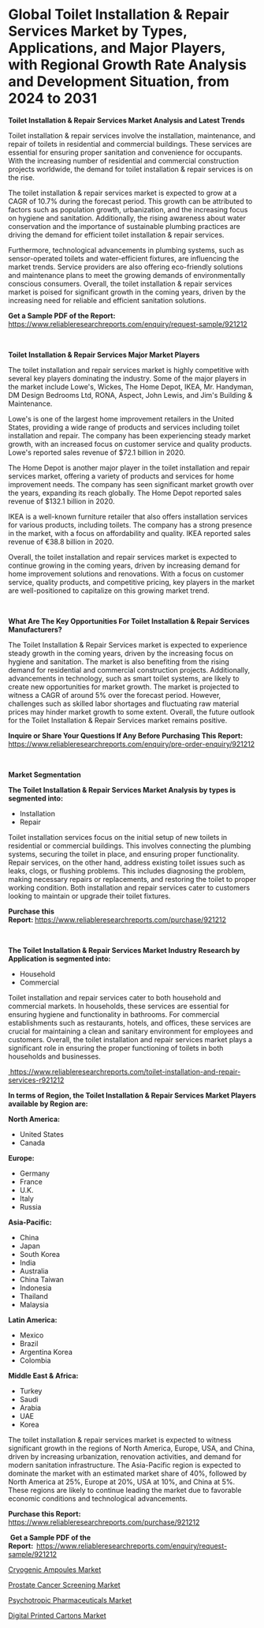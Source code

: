 <p><h1>Global Toilet Installation & Repair Services Market by Types, Applications, and Major Players, with Regional Growth Rate Analysis and Development Situation, from 2024 to 2031</h1></p><p><strong>Toilet Installation & Repair Services Market Analysis and Latest Trends</strong></p>
<p><p>Toilet installation & repair services involve the installation, maintenance, and repair of toilets in residential and commercial buildings. These services are essential for ensuring proper sanitation and convenience for occupants. With the increasing number of residential and commercial construction projects worldwide, the demand for toilet installation & repair services is on the rise.</p><p>The toilet installation & repair services market is expected to grow at a CAGR of 10.7% during the forecast period. This growth can be attributed to factors such as population growth, urbanization, and the increasing focus on hygiene and sanitation. Additionally, the rising awareness about water conservation and the importance of sustainable plumbing practices are driving the demand for efficient toilet installation & repair services.</p><p>Furthermore, technological advancements in plumbing systems, such as sensor-operated toilets and water-efficient fixtures, are influencing the market trends. Service providers are also offering eco-friendly solutions and maintenance plans to meet the growing demands of environmentally conscious consumers. Overall, the toilet installation & repair services market is poised for significant growth in the coming years, driven by the increasing need for reliable and efficient sanitation solutions.</p></p>
<p><strong>Get a Sample PDF of the Report:&nbsp;</strong> <a href="https://www.reliableresearchreports.com/enquiry/request-sample/921212">https://www.reliableresearchreports.com/enquiry/request-sample/921212</a></p>
<p>&nbsp;</p>
<p><strong>Toilet Installation & Repair Services Major Market Players</strong></p>
<p><p>The toilet installation and repair services market is highly competitive with several key players dominating the industry. Some of the major players in the market include Lowe's, Wickes, The Home Depot, IKEA, Mr. Handyman, DM Design Bedrooms Ltd, RONA, Aspect, John Lewis, and Jim's Building & Maintenance.</p><p>Lowe's is one of the largest home improvement retailers in the United States, providing a wide range of products and services including toilet installation and repair. The company has been experiencing steady market growth, with an increased focus on customer service and quality products. Lowe's reported sales revenue of $72.1 billion in 2020.</p><p>The Home Depot is another major player in the toilet installation and repair services market, offering a variety of products and services for home improvement needs. The company has seen significant market growth over the years, expanding its reach globally. The Home Depot reported sales revenue of $132.1 billion in 2020.</p><p>IKEA is a well-known furniture retailer that also offers installation services for various products, including toilets. The company has a strong presence in the market, with a focus on affordability and quality. IKEA reported sales revenue of €38.8 billion in 2020.</p><p>Overall, the toilet installation and repair services market is expected to continue growing in the coming years, driven by increasing demand for home improvement solutions and renovations. With a focus on customer service, quality products, and competitive pricing, key players in the market are well-positioned to capitalize on this growing market trend.</p></p>
<p>&nbsp;</p>
<p><strong>What Are The Key Opportunities For Toilet Installation & Repair Services Manufacturers?</strong></p>
<p><p>The Toilet Installation & Repair Services market is expected to experience steady growth in the coming years, driven by the increasing focus on hygiene and sanitation. The market is also benefiting from the rising demand for residential and commercial construction projects. Additionally, advancements in technology, such as smart toilet systems, are likely to create new opportunities for market growth. The market is projected to witness a CAGR of around 5% over the forecast period. However, challenges such as skilled labor shortages and fluctuating raw material prices may hinder market growth to some extent. Overall, the future outlook for the Toilet Installation & Repair Services market remains positive.</p></p>
<p><strong>Inquire or Share Your Questions If Any Before Purchasing This Report:</strong> <a href="https://www.reliableresearchreports.com/enquiry/pre-order-enquiry/921212">https://www.reliableresearchreports.com/enquiry/pre-order-enquiry/921212</a></p>
<p>&nbsp;</p>
<p><strong>Market Segmentation</strong></p>
<p><strong>The Toilet Installation & Repair Services Market Analysis by types is segmented into:</strong></p>
<p><ul><li>Installation</li><li>Repair</li></ul></p>
<p><p>Toilet installation services focus on the initial setup of new toilets in residential or commercial buildings. This involves connecting the plumbing systems, securing the toilet in place, and ensuring proper functionality. Repair services, on the other hand, address existing toilet issues such as leaks, clogs, or flushing problems. This includes diagnosing the problem, making necessary repairs or replacements, and restoring the toilet to proper working condition. Both installation and repair services cater to customers looking to maintain or upgrade their toilet fixtures.</p></p>
<p><strong>Purchase this Report:&nbsp;</strong><a href="https://www.reliableresearchreports.com/purchase/921212">https://www.reliableresearchreports.com/purchase/921212</a></p>
<p>&nbsp;</p>
<p><strong>The Toilet Installation & Repair Services Market Industry Research by Application is segmented into:</strong></p>
<p><ul><li>Household</li><li>Commercial</li></ul></p>
<p><p>Toilet installation and repair services cater to both household and commercial markets. In households, these services are essential for ensuring hygiene and functionality in bathrooms. For commercial establishments such as restaurants, hotels, and offices, these services are crucial for maintaining a clean and sanitary environment for employees and customers. Overall, the toilet installation and repair services market plays a significant role in ensuring the proper functioning of toilets in both households and businesses.</p></p>
<p><a href="https://www.reliableresearchreports.com/toilet-installation-and-repair-services-r921212">&nbsp;https://www.reliableresearchreports.com/toilet-installation-and-repair-services-r921212</a></p>
<p><strong>In terms of Region, the Toilet Installation & Repair Services Market Players available by Region are:</strong></p>
<p>
    <p> <strong> North America: </strong>
        <ul>
            <li>United States</li>
            <li>Canada</li>
        </ul>
        </p> 
    <p> <strong> Europe: </strong>
        <ul>
            <li>Germany</li>
            <li>France</li>
            <li>U.K.</li>
            <li>Italy</li>
            <li>Russia</li>
        </ul>
        </p> 
    <p> <strong> Asia-Pacific: </strong>
        <ul>
            <li>China</li>
            <li>Japan</li>
            <li>South Korea</li>
            <li>India</li>
            <li>Australia</li>
            <li>China Taiwan</li>
            <li>Indonesia</li>
            <li>Thailand</li>
            <li>Malaysia</li>
        </ul>
        </p> 
    <p> <strong> Latin America: </strong>
        <ul>
            <li>Mexico</li>
            <li>Brazil</li>
            <li>Argentina Korea</li>
            <li>Colombia</li>
        </ul>
        </p> 
    <p> <strong> Middle East & Africa: </strong>
        <ul>
            <li>Turkey</li>
            <li>Saudi</li>
            <li>Arabia</li>
            <li>UAE</li>
            <li>Korea</li>
        </ul>
    </p>
    </p>
<p><p>The toilet installation & repair services market is expected to witness significant growth in the regions of North America, Europe, USA, and China, driven by increasing urbanization, renovation activities, and demand for modern sanitation infrastructure. The Asia-Pacific region is expected to dominate the market with an estimated market share of 40%, followed by North America at 25%, Europe at 20%, USA at 10%, and China at 5%. These regions are likely to continue leading the market due to favorable economic conditions and technological advancements.</p></p>
<p><strong>Purchase this Report: </strong><a href="https://www.reliableresearchreports.com/purchase/921212">https://www.reliableresearchreports.com/purchase/921212</a></p>
<p>&nbsp;<strong>Get a Sample PDF of the Report:&nbsp;&nbsp;</strong><a href="https://www.reliableresearchreports.com/enquiry/request-sample/921212">https://www.reliableresearchreports.com/enquiry/request-sample/921212</a></p>
<p><strong></strong></p>
<p><p><a href="https://www.linkedin.com/pulse/cryogenic-ampoules-market-trends-analysis-forecasted-period-2024-2031-vuwme">Cryogenic Ampoules Market</a></p><p><a href="https://github.com/ashepherd82/Market-Research-Report-List-4/blob/main/prostate-cancer-screening-market.md">Prostate Cancer Screening Market</a></p><p><a href="https://github.com/irfadac/Market-Research-Report-List-3/blob/main/psychotropic-pharmaceuticals-market.md">Psychotropic Pharmaceuticals Market</a></p><p><a href="https://www.linkedin.com/pulse/digital-printed-cartons-market-size-reveals-best-marketing-channels-w11ee?trackingId=s1iHbwykvO%2FG7sBemMud%2Bw%3D%3D">Digital Printed Cartons Market</a></p></p>